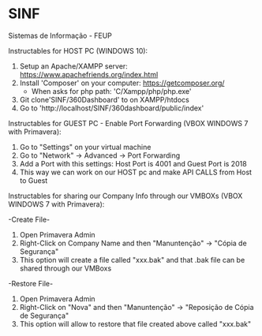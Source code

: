 ﻿# SINF
Sistemas de Informação - FEUP


Instructables for HOST PC (WINDOWS 10):

1. Setup an Apache/XAMPP server: https://www.apachefriends.org/index.html
2. Install 'Composer' on your computer: https://getcomposer.org/
	- When asks for php path: 'C/Xampp/php/php.exe'
2. Git clone'SINF/360Dashboard' to on XAMPP/htdocs
3. Go to 'http://localhost/SINF/360dashboard/public/index'


Instructables for GUEST PC - Enable Port Forwarding (VBOX WINDOWS 7 with Primavera):

1. Go to "Settings" on your virtual machine
2. Go to "Network" -> Advanced -> Port Forwarding
3. Add a Port with this settings: Host Port is 4001 and Guest Port is 2018
4. This way we can work on our HOST pc and make API CALLS from Host to Guest


Instructables for sharing our Company Info through our VMBOXs (VBOX WINDOWS 7 with Primavera):

-Create File-
1. Open Primavera Admin
2. Right-Click on Company Name and then "Manuntenção"  -> "Cópia de Segurança"
3. This option will create a file called "xxx.bak" and that .bak file can be shared through our VMBoxs

-Restore File-
1. Open Primavera Admin
2. Right-Click on "Nova" and then "Manuntenção"  -> "Reposição de Cópia de Segurança"
3. This option will allow to restore that file created above called "xxx.bak"
